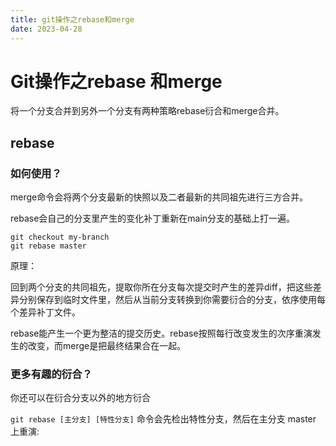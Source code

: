 ```yaml
---
title: git操作之rebase和merge
date: 2023-04-28
---
```


# Git操作之rebase 和merge

将一个分支合并到另外一个分支有两种策略rebase衍合和merge合并。



##  rebase

### 如何使用？

merge命令会将两个分支最新的快照以及二者最新的共同祖先进行三方合并。

rebase会自己的分支里产生的变化补丁重新在main分支的基础上打一遍。

```shell
git checkout my-branch
git rebase master
```

原理：

回到两个分支的共同祖先，提取你所在分支每次提交时产生的差异diff，把这些差异分别保存到临时文件里，然后从当前分支转换到你需要衍合的分支，依序使用每个差异补丁文件。

rebase能产生一个更为整洁的提交历史。rebase按照每行改变发生的次序重演发 生的改变，而merge是把最终结果合在一起。

### 更多有趣的衍合？

你还可以在衍合分支以外的地方衍合

`git rebase [主分支] [特性分支]` 命令会先检出特性分支，然后在主分支 master 上重演: